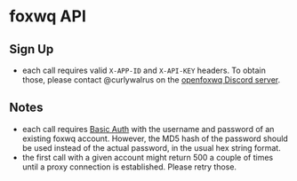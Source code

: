 foxwq API
=========

Sign Up
-------
- each call requires valid `X-APP-ID` and `X-API-KEY` headers. To obtain those, please contact @curlywalrus on the [openfoxwq Discord server](https://discord.gg/RG2KquNWKE).

Notes
-----
- each call requires [Basic Auth](https://datatracker.ietf.org/doc/html/rfc7617) with the username and password of an existing foxwq account. However, the MD5 hash of the password should be used instead of the actual password, in the usual hex string format.
- the first call with a given account might return 500 a couple of times until a proxy connection is established. Please retry those.